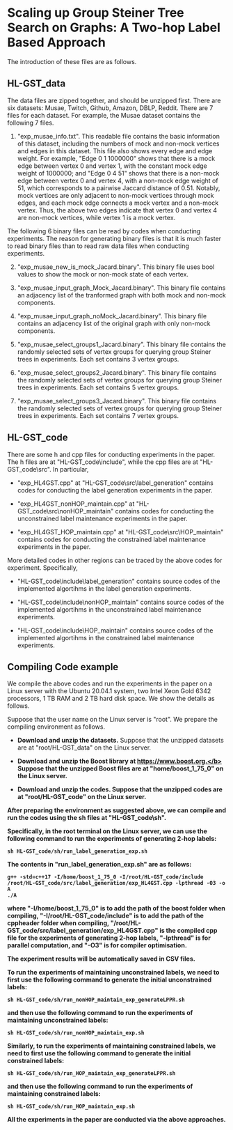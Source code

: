 # Scaling up Group Steiner Tree Search on Graphs: A Two-hop Label Based Approach

The introduction of these files are as follows. 



## HL-GST_data

The data files are zipped together, and should be unzipped first. There are six datasets: Musae, Twitch, Github, Amazon, DBLP, Reddit. There are 7 files for each dataset. For example, the Musae dataset contains the following 7 files. 

1. "exp_musae_info.txt". This readable file contains the basic information of this dataset, including the numbers of mock and non-mock vertices and edges in this dataset. This file also shows every edge and edge weight. For example, "Edge 0 1 1000000" shows that there is a mock edge between vertex 0 and vertex 1, with the constant mock edge weight of 1000000; and "Edge 0 4 51" shows that there is a non-mock edge between vertex 0 and vertex 4, with a non-mock edge weight of 51, which corresponds to a pairwise Jaccard distance of 0.51. Notably, mock vertices are only adjacent to non-mock vertices through mock edges, and each mock edge connects a mock vertex and a non-mock vertex. Thus, the above two edges indicate that vertex 0 and vertex 4 are non-mock vertices, while vertex 1 is a mock vertex.

The following 6 binary files can be read by codes when conducting experiments. The reason for generating binary files is that it is much faster to read binary files than to read raw data files when conducting experiments.

2. "exp_musae_new_is_mock_Jacard.binary". This binary file uses bool values to show the mock or non-mock state of each vertex.

3. "exp_musae_input_graph_Mock_Jacard.binary". This binary file contains an adjacency list of the tranformed graph with both mock and non-mock components.

4. "exp_musae_input_graph_noMock_Jacard.binary". This binary file contains an adjacency list of the original graph with only non-mock components.

5. "exp_musae_select_groups1_Jacard.binary". This binary file contains the randomly selected sets of vertex groups for querying group Steiner trees in experiments. Each set contains 3 vertex groups. 

6. "exp_musae_select_groups2_Jacard.binary". This binary file contains the randomly selected sets of vertex groups for querying group Steiner trees in experiments. Each set contains 5 vertex groups. 

7. "exp_musae_select_groups3_Jacard.binary". This binary file contains the randomly selected sets of vertex groups for querying group Steiner trees in experiments. Each set contains 7 vertex groups. 


## HL-GST_code

There are some h and cpp files for conducting experiments in the paper. The h files are at "HL-GST_code\include", while the cpp files are at "HL-GST_code\src". In particular,

- "exp_HL4GST.cpp" at "HL-GST_code\src\label_generation" contains codes for conducting the label generation experiments in the paper. 

- "exp_HL4GST_nonHOP_maintain.cpp" at "HL-GST_code\src\nonHOP_maintain" contains codes for conducting the unconstrained label maintenance experiments in the paper. 

- "exp_HL4GST_HOP_maintain.cpp" at "HL-GST_code\src\HOP_maintain" contains codes for conducting the constrained label maintenance experiments in the paper. 

More detailed codes in other regions can be traced by the above codes for experiment. Specifically,

- "HL-GST_code\include\label_generation" contains source codes of the implemented algortihms in the label generation experiments.

- "HL-GST_code\include\nonHOP_maintain" contains source codes of the implemented algortihms in the unconstrained label maintenance experiments.

- "HL-GST_code\include\HOP_maintain" contains source codes of the implemented algortihms in the constrained label maintenance experiments.





## Compiling Code example

We compile the above codes and run the experiments in the paper on a Linux server with the Ubuntu 20.04.1 system, two Intel Xeon Gold 6342 processors, 1 TB RAM and 2 TB hard disk space. We show the details as follows.

Suppose that the user name on the Linux server is "root". We prepare the compiling environment as follows.

- <b>Download and unzip the datasets.</b> Suppose that the unzipped datasets are at "root/HL-GST_data" on the Linux server.


- <b>Download and unzip the Boost library at https://www.boost.org.</b> Suppose that the unzipped Boost files are at "home/boost_1_75_0" on the Linux server.


- <b>Download and unzip the codes.</b> Suppose that the unzipped codes are at "root/HL-GST_code" on the Linux server.

After preparing the environment as suggested above, we can compile and run the codes using the sh files at "HL-GST_code\sh". 

Specifically, in the root terminal on the Linux server, we can use the following command to run the experiments of generating 2-hop labels:
```
sh HL-GST_code/sh/run_label_generation_exp.sh
```

The contents in "run_label_generation_exp.sh" are as follows:
```
g++ -std=c++17 -I/home/boost_1_75_0 -I/root/HL-GST_code/include /root/HL-GST_code/src/label_generation/exp_HL4GST.cpp -lpthread -O3 -o A
./A
```
where "-I/home/boost_1_75_0" is to add the path of the boost folder when compiling, "-I/root/HL-GST_code/include" is to add the path of the cppheader folder when compiling, "/root/HL-GST_code/src/label_generation/exp_HL4GST.cpp" is the compiled cpp file for the experiments of generating 2-hop labels, "-lpthread" is for parallel computation, and "-O3" is for compiler optimisation.

The experiment results will be automatically saved in CSV files.




To run the experiments of maintaining unconstrained labels, we need to first use the following command to generate the initial unconstrained labels:
```
sh HL-GST_code/sh/run_nonHOP_maintain_exp_generateLPPR.sh
```
and then use the following command to run the experiments of maintaining unconstrained labels:
```
sh HL-GST_code/sh/run_nonHOP_maintain_exp.sh
```




Similarly, to run the experiments of maintaining constrained labels, we need to first use the following command to generate the initial constrained labels:
```
sh HL-GST_code/sh/run_HOP_maintain_exp_generateLPPR.sh
```
and then use the following command to run the experiments of maintaining constrained labels:
```
sh HL-GST_code/sh/run_HOP_maintain_exp.sh
```

All the experiments in the paper are conducted via the above approaches.

























